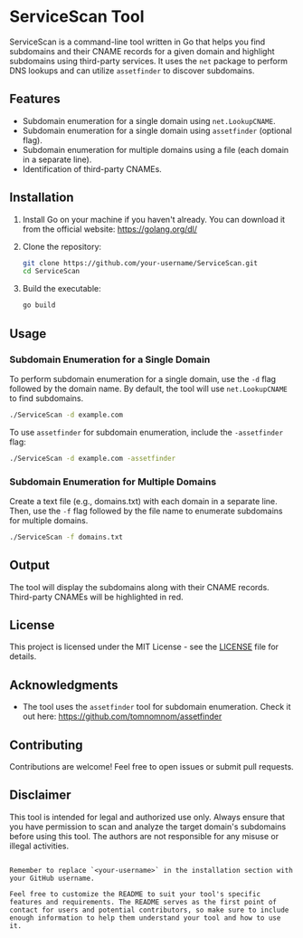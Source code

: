 

# ServiceScan Tool

ServiceScan is a command-line tool written in Go that helps you find subdomains and their CNAME records for a given domain and highlight subdomains using third-party services. It uses the `net` package to perform DNS lookups and can utilize `assetfinder` to discover subdomains.

## Features

- Subdomain enumeration for a single domain using `net.LookupCNAME`.
- Subdomain enumeration for a single domain using `assetfinder` (optional flag).
- Subdomain enumeration for multiple domains using a file (each domain in a separate line).
- Identification of third-party CNAMEs.

## Installation

1. Install Go on your machine if you haven't already. You can download it from the official website: https://golang.org/dl/

2. Clone the repository:

   ```bash
   git clone https://github.com/your-username/ServiceScan.git
   cd ServiceScan
   ```

3. Build the executable:

   ```bash
   go build
   ```

## Usage

### Subdomain Enumeration for a Single Domain

To perform subdomain enumeration for a single domain, use the `-d` flag followed by the domain name. By default, the tool will use `net.LookupCNAME` to find subdomains.

```bash
./ServiceScan -d example.com
```

To use `assetfinder` for subdomain enumeration, include the `-assetfinder` flag:

```bash
./ServiceScan -d example.com -assetfinder
```

### Subdomain Enumeration for Multiple Domains

Create a text file (e.g., domains.txt) with each domain in a separate line. Then, use the `-f` flag followed by the file name to enumerate subdomains for multiple domains.

```bash
./ServiceScan -f domains.txt
```

## Output

The tool will display the subdomains along with their CNAME records. Third-party CNAMEs will be highlighted in red.

## License

This project is licensed under the MIT License - see the [LICENSE](LICENSE) file for details.

## Acknowledgments

- The tool uses the `assetfinder` tool for subdomain enumeration. Check it out here: https://github.com/tomnomnom/assetfinder

## Contributing

Contributions are welcome! Feel free to open issues or submit pull requests.

## Disclaimer

This tool is intended for legal and authorized use only. Always ensure that you have permission to scan and analyze the target domain's subdomains before using this tool. The authors are not responsible for any misuse or illegal activities.
```

Remember to replace `<your-username>` in the installation section with your GitHub username.

Feel free to customize the README to suit your tool's specific features and requirements. The README serves as the first point of contact for users and potential contributors, so make sure to include enough information to help them understand your tool and how to use it.
